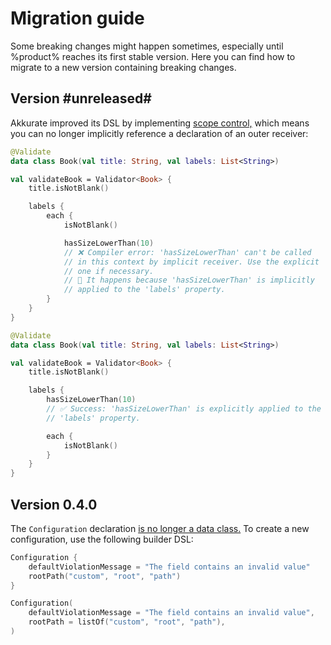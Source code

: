 # Migration guide

Some breaking changes might happen sometimes, especially until %product% reaches its first stable version. Here you can
find how to migrate to a new version containing breaking changes.

## Version #unreleased#

Akkurate improved its DSL by
implementing [scope control,](https://kotlinlang.org/docs/type-safe-builders.html#scope-control-dslmarker) which means
you can no longer implicitly reference a declaration of an outer receiver:

<tabs>
<tab title="With implicit receivers">

```kotlin
@Validate
data class Book(val title: String, val labels: List<String>)

val validateBook = Validator<Book> {
    title.isNotBlank()

    labels {
        each {
            isNotBlank()

            hasSizeLowerThan(10)
            // ❌ Compiler error: 'hasSizeLowerThan' can't be called
            // in this context by implicit receiver. Use the explicit
            // one if necessary.
            // 💬 It happens because 'hasSizeLowerThan' is implicitly
            // applied to the 'labels' property.
        }
    }
}
```

</tab>
<tab title="With explicit receivers">

```kotlin
@Validate
data class Book(val title: String, val labels: List<String>)

val validateBook = Validator<Book> {
    title.isNotBlank()

    labels {
        hasSizeLowerThan(10)
        // ✅ Success: 'hasSizeLowerThan' is explicitly applied to the
        // 'labels' property.

        each {
            isNotBlank()
        }
    }
}
```

</tab>
</tabs>

## Version 0.4.0

The `Configuration`
declaration [is no longer a data class.](https://kotlinlang.org/docs/jvm-api-guidelines-backward-compatibility.html#don-t-use-data-classes-in-an-api)
To create a new configuration, use the following builder DSL:

<tabs>
<tab title="After v0.4.0">

```kotlin
Configuration {
    defaultViolationMessage = "The field contains an invalid value"
    rootPath("custom", "root", "path")
}
```

</tab>
<tab title="Before v0.4.0">

```kotlin
Configuration(
    defaultViolationMessage = "The field contains an invalid value",
    rootPath = listOf("custom", "root", "path"),
)
```

</tab>
</tabs>
